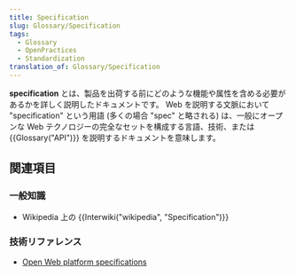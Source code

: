 ```yaml
---
title: Specification
slug: Glossary/Specification
tags:
  - Glossary
  - OpenPractices
  - Standardization
translation_of: Glossary/Specification
---
```

**specification** とは、製品を出荷する前にどのような機能や属性を含める必要があるかを詳しく説明したドキュメントです。 Web を説明する文脈において "specification" という用語 (多くの場合 "spec" と略される) は、一般にオープンな Web テクノロジーの完全なセットを構成する言語、技術、または {{Glossary("API")}} を説明するドキュメントを意味します。

## 関連項目

### 一般知識

- Wikipedia 上の {{Interwiki("wikipedia", "Specification")}}

### 技術リファレンス

- [Open Web platform specifications](/ja/docs/Web/Specification_list)
